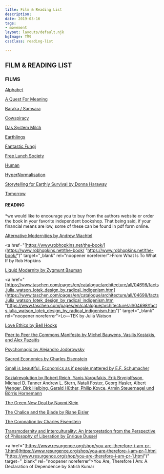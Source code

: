 ```yaml
---
title: Film & Reading List
description: 
date: 2019-03-16
tags:
- movement
layout: layouts/default.njk
bgImage: TM9
cssClass: reading-list

---
```

## FILM & READING LIST

### FILMS

<a href="http://www.alphabet-film.com/" target="_blank" rel="noopener noreferrer">Alphabet</a>

<a href="https://www.youtube.com/watch?v=8yePCpWH3g0" target="_blank" rel="noopener noreferrer">A Quest For Meaning</a>

<a href="https://www.barakasamsara.com/" target="_blank" rel="noopener noreferrer">Baraka / Samsara</a>

<a href="https://www.cowspiracy.com/" target="_blank" rel="noopener noreferrer">Cowspiracy</a>

<a href="https://www.youtube.com/watch?v=y7EquRwjfeo" target="_blank" rel="noopener noreferrer">Das System Milch</a>

<a href="https://www.youtube.com/watch?v=8gqwpfEcBjI" target="_blank" rel="noopener noreferrer">Earthlings</a>

<a href="https://fantasticfungifilm.vhx.tv/products/fantastic-fungi-2" target="_blank" rel="noopener noreferrer">Fantastic Fungi</a>

<a href="http://www.freelunchsociety.net/" target="_blank" rel="noopener noreferrer">Free Lunch Society</a>

<a href="https://www.youtube.com/watch?v=EgQqGxKKfTU" target="_blank" rel="noopener noreferrer">Human</a>

<a href="https://vimeo.com/191817381" target="_blank" rel="noopener noreferrer">HyperNormalisation</a>

<a href="https://vimeo.com/ondemand/donnaharaway" target="_blank" rel="noopener noreferrer">Storytelling for Earthly Survival by Donna Haraway</a>

<a href="https://www.tomorrow-derfilm.de/" target="_blank" rel="noopener noreferrer">Tomorrow</a>

#### READING

\*we would like to encourage you to buy from the authors website or order the book in your favorite independent bookshop. That being said, if your financial means are low, some of these can be found in pdf form online.

<a href="https://www.dukeupress.edu/alternative-modernities" target="_blank" rel="noopener noreferrer">Alternative Modernities by Andrew Wachtel</a>

<a href="[https://www.robhopkins.net/the-book/](https://www.robhopkins.net/the-book/ "https://www.robhopkins.net/the-book/")" target="_blank" rel="noopener noreferrer">From What Is To What If by Rob Hopkins</a>

<a href="https://www.thalia.de/shop/home/artikeldetails/ID38133708.html?ProvID=11000523&gclid=EAIaIQobChMIlcfxl7jq6AIVwrTtCh0r2g_wEAQYASABEgIx-vD_BwE" target="_blank" rel="noopener noreferrer">Liquid Modernity by Zygmunt Bauman</a>

<a href="[https://www.taschen.com/pages/en/catalogue/architecture/all/04698/facts.julia_watson_lotek_design_by_radical_indigenism.htm](https://www.taschen.com/pages/en/catalogue/architecture/all/04698/facts.julia_watson_lotek_design_by_radical_indigenism.htm "https://www.taschen.com/pages/en/catalogue/architecture/all/04698/facts.julia_watson_lotek_design_by_radical_indigenism.htm")" target="_blank" rel="noopener noreferrer">Lo—TEK by Julia Watson</a>

<a href="https://www.thalia.de/shop/home/artikeldetails/ID99668432.html?ProvID=11000523&gclid=EAIaIQobChMI-YHEgrjq6AIVB7LtCh2EOAE8EAQYASABEgKlKvD_BwE" target="_blank" rel="noopener noreferrer">Love Ethics by Bell Hooks</a>

<a href="https://commonstransition.org/peer-to-peer-a-commons-manifesto/" target="_blank" rel="noopener noreferrer">Peer to Peer the Commons Manifesto by Michel Bauwens, Vasilis Kostakis, and Alex Pazaitis</a>

<a href="https://zabriskie.de/product/psychomagic/" target="_blank" rel="noopener noreferrer">Psychomagic by Alejandro Jodorowsky</a>

<a href="https://sacred-economics.com/read-online/" target="_blank" rel="noopener noreferrer">Sacred Economics by Charles Eisenstein</a>

<a href="https://www.thalia.de/shop/home/artikeldetails/ID143559326.html?ProvID=11000523&gclid=EAIaIQobChMInp2sr5Hq6AIVTLDtCh0uHQ8mEAQYASABEgLaqvD_BwE" target="_blank" rel="noopener noreferrer">Small is beautiful. Economics as if people mattered by E.F. Schumacher</a>

<a href="https://www.campus.de/buecher-campus-verlag/wirtschaft-gesellschaft/politik/sozialrevolution-10875.html" target="_blank" rel="noopener noreferrer">Sozialrevolution by Robert Reich, Yanis Varoufakis, Erik Brynjolfsson, Michael D. Tanner Andrew L. Stern, Natali Foster, Georg Hasler, Albert Wenger, Dirk Helbing, Gerald Hüther, Philip Kovce, Armin Steuernagel und Börris Hornemann</a>

<a href="http://www.hoffmann-und-campe.de/buch-info/warum-nur-ein-green-new-deal-unseren-planeten-retten-kann-ebook-11957/" target="_blank" rel="noopener noreferrer">The Green New Deal by Naomi Klein</a>

<a href="https://rianeeisler.com/" target="_blank" rel="noopener noreferrer">The Chalice and the Blade by Riane Eisler</a>

<a href="https://charleseisenstein.org/essays/the-coronation/" target="_blank" rel="noopener noreferrer">The Coronation by Charles Eisenstein</a>

<a href="https://pdfs.semanticscholar.org/b081/74f264a9cad6d5d5d05ea3a904fe357247ee.pdf?_ga=2.145553396.119490963.1587034024-2043061477.1587034024" target="_blank" rel="noopener noreferrer">Transmodernity and Interculturality: An Interpretation from the Perspective of Philosophy of Liberation by Enrique Dussel</a>

<a href="[https://www.resurgence.org/shop/you-are-therefore-i-am-pr-1.html](https://www.resurgence.org/shop/you-are-therefore-i-am-pr-1.html "https://www.resurgence.org/shop/you-are-therefore-i-am-pr-1.html")" target="_blank" rel="noopener noreferrer">You Are, Therefore I Am: A Declaration of Dependence by Satish Kumar</a>
